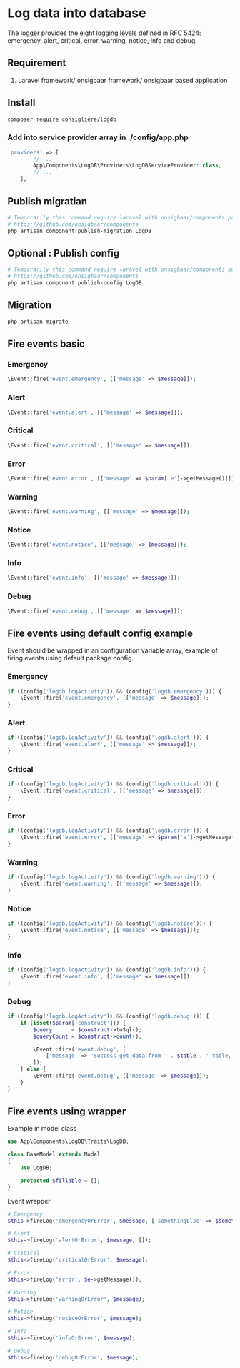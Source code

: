 # Log data into database

The logger provides the eight logging levels defined in RFC 5424: emergency, alert, critical, error, warning, notice, info and debug.

## Requirement

1. Laravel framework/ onsigbaar framework/ onsigbaar based application

## Install

```bash
composer require consigliere/logdb
```

### Add into service provider array in ./config/app.php

```php
'providers' => [
        // ...
        App\Components\LogDB\Providers\LogDBServiceProvider::class,
        // ...
    ],
```

## Publish migratian

```bash
# Temporarily this command require laravel with onsigbaar/components package installed, change has been planned for future release
# https://github.com/onsigbaar/components
php artisan component:publish-migration LogDB
```

## Optional : Publish config

```bash
# Temporarily this command require laravel with onsigbaar/components package installed, change has been planned for future release
# https://github.com/onsigbaar/components
php artisan component:publish-config LogDB
```

## Migration

```bash
php artisan migrate
```

## Fire events basic

### Emergency
```php
\Event::fire('event.emergency', [['message' => $message]]);
```

### Alert
```php
\Event::fire('event.alert', [['message' => $message]]);
```

### Critical
```php
\Event::fire('event.critical', [['message' => $message]]);
```

### Error
```php
\Event::fire('event.error', [['message' => $param['e']->getMessage()]]); // use try - catch to get error message
```

### Warning
```php
\Event::fire('event.warning', [['message' => $message]]);
```

### Notice
```php
\Event::fire('event.notice', [['message' => $message]]);
```

### Info
```php
\Event::fire('event.info', [['message' => $message]]);
```

### Debug
```php
\Event::fire('event.debug', [['message' => $message]]);
```

## Fire events using default config example
Event should be wrapped in an configuration variable array, example of firing events using default package config.

### Emergency
```php
if ((config('logdb.logActivity')) && (config('logdb.emergency'))) {
    \Event::fire('event.emergency', [['message' => $message]]);
}
```

### Alert
```php
if ((config('logdb.logActivity')) && (config('logdb.alert'))) {
    \Event::fire('event.alert', [['message' => $message]]);
}
```

### Critical
```php
if ((config('logdb.logActivity')) && (config('logdb.critical'))) {
    \Event::fire('event.critical', [['message' => $message]]);
}
```

### Error
```php
if ((config('logdb.logActivity')) && (config('logdb.error'))) {
    \Event::fire('event.error', [['message' => $param['e']->getMessage()]]);
}
```

### Warning
```php
if ((config('logdb.logActivity')) && (config('logdb.warning'))) {
    \Event::fire('event.warning', [['message' => $message]]);
}
```

### Notice
```php
if ((config('logdb.logActivity')) && (config('logdb.notice'))) {
    \Event::fire('event.notice', [['message' => $message]]);
}
```

### Info
```php
if ((config('logdb.logActivity')) && (config('logdb.info'))) {
    \Event::fire('event.info', [['message' => $message]]);
}
```

### Debug
```php
if ((config('logdb.logActivity')) && (config('logdb.debug'))) {
    if (isset($param['construct'])) {
        $query      = $construct->toSql();
        $queryCount = $construct->count();

        \Event::fire('event.debug', [
            ['message' => 'Success get data from ' . $table . ' table, count records "' . $queryCount . '", with query : "' . $query . '"']
        ]);
    } else {
        \Event::fire('event.debug', [['message' => $message]]);
    }
}
```

## Fire events using wrapper 

Example in model class

```php
use App\Components\LogDB\Traits\LogDB;

class BaseModel extends Model
{
    use LogDB;

    protected $fillable = [];
}
```

Event wrapper

```php
# Emergency
$this->fireLog('emergencyOrError', $message, ['somethingElse' => $something]);

# Alert
$this->fireLog('alertOrError', $message, []);

# Critical
$this->fireLog('criticalOrError', $message);

# Error
$this->fireLog('error', $e->getMessage());

# Warning
$this->fireLog('warningOrError', $message);

# Notice
$this->fireLog('noticeOrError', $message);

# Info
$this->fireLog('infoOrError', $message);

# Debug
$this->fireLog('debugOrError', $message);
```